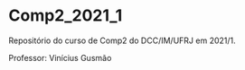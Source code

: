 # Comp2_2021_1

Repositório do curso de Comp2 do DCC/IM/UFRJ em 2021/1.

Professor: Vinícius Gusmão

